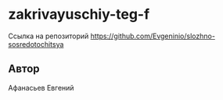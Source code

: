 # zakrivayuschiy-teg-f
Ссылка на репозиторий https://github.com/Evgeninio/slozhno-sosredotochitsya
## Автор
Афанасьев Евгений
